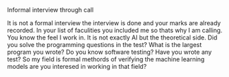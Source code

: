 Informal interview through call

It is not a formal interview the interview is done and your marks are already recorded. In your list of faculities you included me so thats why I am calling.
You know the feel I work in. It is not exactly AI but the theoretical side.
Did you solve the programming questions in the test?
What is the largest program you wrote?
Do you know software testing? Have you wrote any test?
So my field is formal methords of verifying the machine learning models are you interesed in working in that field?
